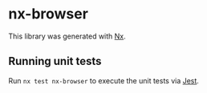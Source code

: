 # nx-browser

This library was generated with [Nx](https://nx.dev).

## Running unit tests

Run `nx test nx-browser` to execute the unit tests via [Jest](https://jestjs.io).
